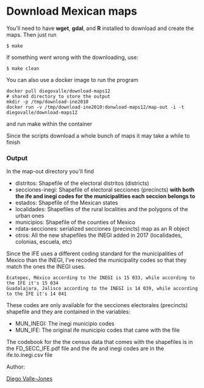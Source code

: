 Download Mexican maps
=====================

You'll need to have __wget__, __gdal__, and __R__ installed to download and create the maps. Then just run

 ```
$ make
 ```

If something went wrong with the downloading, use:

 ```
$ make clean
 ```

You can also use a docker image to run the program

```
docker pull diegovalle/download-maps12
# shared directory to store the output
mkdir -p /tmp/download-ine2010 
docker run -v /tmp/download-ine2010:donwload-maps12/map-out -i -t diegovalle/download-maps12
```

and run make within the container

Since the scripts download a whole bunch of maps it may take a while to finish

### Output

In the map-out directory you'll find

* distritos: Shapefile of the electoral distritos (districts)
* secciones-inegi: Shapefile of electoral secciones (precincts) __with both the ife and inegi codes for the municipalities each seccion belongs to__
* estados: Shapefile of the Mexican states
* localidades: Shapefiles of the rural localities and the polygons of the urban ones
* municipios: Shapefile of the counties of Mexico
* rdata-secciones: serialized secciones (precincts) map as an R object
* otros: All the new shapefiles the INEGI added in 2017 (localidades, colonias, escuela, etc)

Since the IFE uses a different coding standard for the municipalities of Mexico than the INEGI, I've recoded the municipality codes so that they match the ones the INEGI uses. 

 ```
Ecatepec, México according to the INEGI is 15 033, while according to the IFE it's 15 034
Guadalajara, Jalisco according to the INEGI is 14 039, while according to the IFE it's 14 041
```

These codes are only available for the secciones electorales (precincts) shapefile and they are contained in the variables:

* MUN_INEGI: The inegi municipio codes
* MUN_IFE: The original ife municipio codes that came with the file

The codebook for the the census data that comes with the shapefiles is in the FD_SECC_IFE.pdf file and the ife and inegi codes are in the ife.to.inegi.csv file

Author:

[Diego Valle-Jones](http://www.diegovalle.net)
